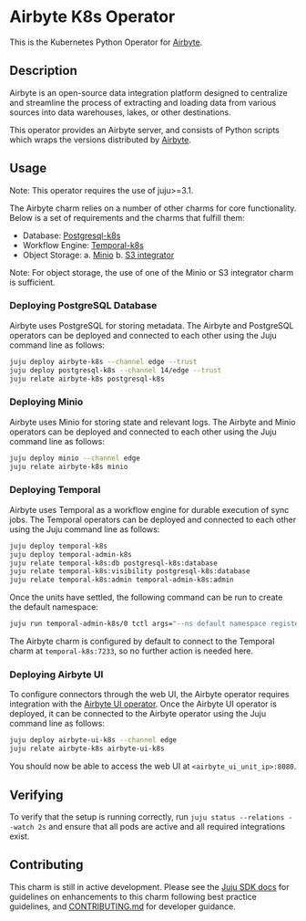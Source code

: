 # Airbyte K8s Operator

This is the Kubernetes Python Operator for [Airbyte](https://airbyte.com/).

## Description

Airbyte is an open-source data integration platform designed to centralize and
streamline the process of extracting and loading data from various sources into
data warehouses, lakes, or other destinations.

This operator provides an Airbyte server, and consists of Python scripts which
wraps the versions distributed by
[Airbyte](https://hub.docker.com/r/airbyte/server).

## Usage

Note: This operator requires the use of juju>=3.1.

The Airbyte charm relies on a number of other charms for core functionality.
Below is a set of requirements and the charms that fulfill them:

- Database: [Postgresql-k8s](https://charmhub.io/postgresql-k8s)
- Workflow Engine: [Temporal-k8s](https://charmhub.io/temporal-k8s)
- Object Storage: a. [Minio](https://charmhub.io/minio) b.
  [S3 integrator](https://charmhub.io/s3-integrator)

Note: For object storage, the use of one of the Minio or S3 integrator charm is
sufficient.

### Deploying PostgreSQL Database

Airbyte uses PostgreSQL for storing metadata. The Airbyte and PostgreSQL
operators can be deployed and connected to each other using the Juju command
line as follows:

```bash
juju deploy airbyte-k8s --channel edge --trust
juju deploy postgresql-k8s --channel 14/edge --trust
juju relate airbyte-k8s postgresql-k8s
```

### Deploying Minio

Airbyte uses Minio for storing state and relevant logs. The Airbyte and Minio
operators can be deployed and connected to each other using the Juju command
line as follows:

```bash
juju deploy minio --channel edge
juju relate airbyte-k8s minio
```

### Deploying Temporal

Airbyte uses Temporal as a workflow engine for durable execution of sync jobs.
The Temporal operators can be deployed and connected to each other using the
Juju command line as follows:

```bash
juju deploy temporal-k8s
juju deploy temporal-admin-k8s
juju relate temporal-k8s:db postgresql-k8s:database
juju relate temporal-k8s:visibility postgresql-k8s:database
juju relate temporal-k8s:admin temporal-admin-k8s:admin
```

Once the units have settled, the following command can be run to create the
default namespace:

```bash
juju run temporal-admin-k8s/0 tctl args="--ns default namespace register -rd 3"
```

The Airbyte charm is configured by default to connect to the Temporal charm at
`temporal-k8s:7233`, so no further action is needed here.

### Deploying Airbyte UI

To configure connectors through the web UI, the Airbyte operator requires
integration with the
[Airbyte UI operator](https://github.com/canonical/airbyte-ui-k8s-operator).
Once the Airbyte UI operator is deployed, it can be connected to the Airbyte
operator using the Juju command line as follows:

```bash
juju deploy airbyte-ui-k8s --channel edge
juju relate airbyte-k8s airbyte-ui-k8s
```

You should now be able to access the web UI at `<airbyte_ui_unit_ip>:8080`.

## Verifying

To verify that the setup is running correctly, run
`juju status --relations --watch 2s` and ensure that all pods are active and all
required integrations exist.

## Contributing

This charm is still in active development. Please see the
[Juju SDK docs](https://juju.is/docs/sdk) for guidelines on enhancements to this
charm following best practice guidelines, and
[CONTRIBUTING.md](./CONTRIBUTING.md) for developer guidance.

